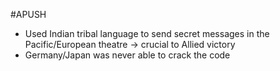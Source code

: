 #APUSH 
- Used Indian tribal language to send secret messages in the Pacific/European theatre -> crucial to Allied victory
- Germany/Japan was never able to crack the code